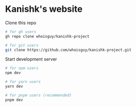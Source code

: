 # Kanishk's website

Clone this repo

```bash
# for gh users
gh repo clone whoisguy/kanishk-project

# for git users
git clone https://github.com/whoisguy/kanishk-project.git
```

Start development server

```bash
# for npm users
npm dev

# for yarn users
yarn dev

# for pnpm users (recommended)
pnpm dev
```
